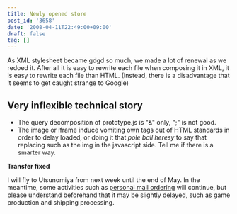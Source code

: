 ```yaml
---
title: Newly opened store
post_id: '3658'
date: '2008-04-11T22:49:00+09:00'
draft: false
tag: []
---
```


As XML stylesheet became gdgd so much, we made a lot of renewal as we redoed it. After all it is easy to rewrite each file when composing it in XML, it is easy to rewrite each file than HTML. (Instead, there is a disadvantage that it seems to get caught strange to Google)

## Very inflexible technical story

*   The query decomposition of prototype.js is "&" only, ";" is not good.
*   The image or iframe induce vomiting own tags out of HTML standards in order to delay loaded, or doing it that _pole ball heresy_ to say that replacing such as the img in the javascript side. Tell me if there is a smarter way.

**Transfer fixed**

I will fly to Utsunomiya from next week until the end of May. In the meantime, some activities such as [personal mail ordering](http://e.danmaq.com/) will continue, but please understand beforehand that it may be slightly delayed, such as game production and shipping processing.
